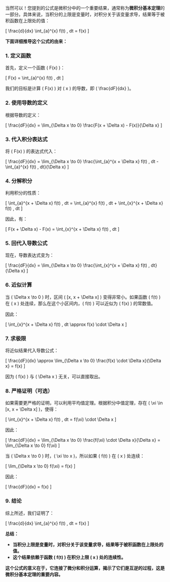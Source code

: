 当然可以！您提到的公式是微积分中的一个重要结果，通常称为**微积分基本定理**的一部分。具体来说，当积分的上限是变量时，对积分关于该变量求导，结果等于被积函数在上限处的值：

\[
\frac{d}{dx} \int_{a}^{x} f(t) \, dt = f(x)
\]

**下面详细推导这个公式的由来：**

### **1. 定义函数**

首先，定义一个函数 \( F(x) \)：

\[
F(x) = \int_{a}^{x} f(t) \, dt
\]

我们的目标是计算 \( F(x) \) 对 \( x \) 的导数，即 \( \frac{dF}{dx} \)。

### **2. 使用导数的定义**

根据导数的定义：

\[
\frac{dF}{dx} = \lim_{\Delta x \to 0} \frac{F(x + \Delta x) - F(x)}{\Delta x}
\]

### **3. 代入积分表达式**

将 \( F(x) \) 的表达式代入：

\[
\frac{dF}{dx} = \lim_{\Delta x \to 0} \frac{\int_{a}^{x + \Delta x} f(t) \, dt - \int_{a}^{x} f(t) \, dt}{\Delta x}
\]

### **4. 分解积分**

利用积分的性质：

\[
\int_{a}^{x + \Delta x} f(t) \, dt = \int_{a}^{x} f(t) \, dt + \int_{x}^{x + \Delta x} f(t) \, dt
\]

因此，有：

\[
F(x + \Delta x) - F(x) = \int_{x}^{x + \Delta x} f(t) \, dt
\]

### **5. 回代入导数公式**

现在，导数表达式变为：

\[
\frac{dF}{dx} = \lim_{\Delta x \to 0} \frac{\int_{x}^{x + \Delta x} f(t) \, dt}{\Delta x}
\]

### **6. 近似计算**

当 \( \Delta x \to 0 \) 时，区间 \( [x, x + \Delta x] \) 变得非常小。如果函数 \( f(t) \) 在 \( x \) 处连续，那么在这个小区间内，\( f(t) \) 可以近似为 \( f(x) \) 的常数值。

因此：

\[
\int_{x}^{x + \Delta x} f(t) \, dt \approx f(x) \cdot \Delta x
\]

### **7. 求极限**

将近似结果代入导数公式：

\[
\frac{dF}{dx} \approx \lim_{\Delta x \to 0} \frac{f(x) \cdot \Delta x}{\Delta x} = f(x)
\]

因为 \( f(x) \) 与 \( \Delta x \) 无关，可以直接取出。

### **8. 严格证明（可选）**

如果需要更严格的证明，可以利用平均值定理。根据积分中值定理，存在 \( \xi \in [x, x + \Delta x] \)，使得：

\[
\int_{x}^{x + \Delta x} f(t) \, dt = f(\xi) \cdot \Delta x
\]

因此：

\[
\frac{dF}{dx} = \lim_{\Delta x \to 0} \frac{f(\xi) \cdot \Delta x}{\Delta x} = \lim_{\Delta x \to 0} f(\xi)
\]

当 \( \Delta x \to 0 \) 时，\( \xi \to x \)，所以如果 \( f(t) \) 在 \( x \) 处连续：

\[
\lim_{\Delta x \to 0} f(\xi) = f(x)
\]

因此：

\[
\frac{dF}{dx} = f(x)
\]

### **9. 结论**

综上所述，我们证明了：

\[
\frac{d}{dx} \int_{a}^{x} f(t) \, dt = f(x)
\]

**总结：**

- **当积分上限是变量时，对积分关于该变量求导，结果等于被积函数在上限处的值。**
- **这个结果依赖于函数 \( f(t) \) 在积分上限 \( x \) 处的连续性。**

**这个公式的意义在于，它连接了微分和积分运算，揭示了它们是互逆的过程，这是微积分基本定理的重要内容。**
